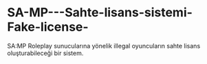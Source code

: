 # SA-MP---Sahte-lisans-sistemi-Fake-license-
SA:MP Roleplay sunucularına yönelik illegal oyuncuların sahte lisans oluşturabileceği bir sistem.
